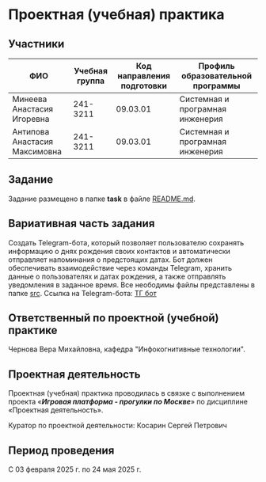 # Проектная (учебная) практика

## Участники

| ФИО | Учебная группа | Код направления подготовки | Профиль образовательной программы |
|-|-|-|-|
|Минеева Анастасия Игоревна |241-3211|09.03.01|Системная и програмная инженерия|
|Антипова Анастасия Максимовна|241-3211|09.03.01|Системная и програмная инженерия|


## Задание

Задание размещено в папке **task** в файле [README.md](task/README.md).

## Вариативная часть задания

Создать Telegram-бота, который позволяет пользователю сохранять информацию о днях рождения своих контактов и автоматически отправляет напоминания о предстоящих датах. Бот должен обеспечивать взаимодействие через команды Telegram, хранить данные о пользователях и датах рождения, а также отправлять уведомления в заданное время.
Все неободимы файлы представлены в папке [src](src).
Ссылка на Telegram-бота: [ТГ бот](https://web.telegram.org/k/#@dr_happy_reminder_bot)
## Ответственный по проектной (учебной) практике

Чернова Вера Михайловна, кафедра "Инфокогнитивные технологии".

## Проектная деятельность

Проектная (учебная) практика проводилась в связке с выполнением проекта «***Игровая платформа - прогулки по Москве***» по дисциплине «Проектная деятельность».

Куратор по проектной деятельности: Косарин Сергей Петрович

## Период проведения

С 03 февраля 2025 г. по 24 мая 2025 г.
